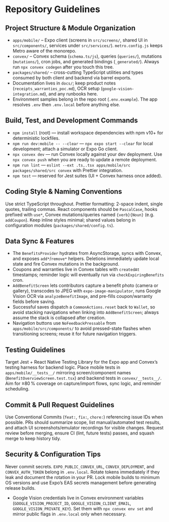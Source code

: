 # Repository Guidelines

## Project Structure & Module Organization
- `apps/mobile/` – Expo client (screens in `src/screens/`, shared UI in `src/components/`, services under `src/services/`). `metro.config.js` keeps Metro aware of the monorepo.
- `convex/` – Convex schema (`schema.ts/js`), queries (`queries/`), mutations (`mutations/`), cron jobs, and generated bindings (`_generated/`). Always run `npx convex codegen` after you touch this tree.
- `packages/shared/` – cross-cutting TypeScript utilities and types consumed by both client and backend via barrel exports.
- Documentation lives in `docs/`; keep product notes (`receipts_warranties_poc.md`), OCR setup (`google-vision-integration.md`), and any runbooks here.
- Environment samples belong in the repo root (`.env.example`). The app resolves `.env` then `.env.local` before anything else.

## Build, Test, and Development Commands
- `npm install` (root) — install workspace dependencies with npm v10+ for deterministic lockfiles.
- `npm run dev:mobile -- --clear` — `npx expo start --clear` for local development; attach a simulator or Expo Go client.
- `npx convex dev` — run Convex locally against your dev deployment. Use `npx convex push` when you are ready to update a remote deployment.
- `npm run lint` — `eslint --ext .ts,.tsx apps/mobile/src packages/shared/src convex` with Prettier integration.
- `npm test` — reserved for Jest suites (UI + Convex harness once added).

## Coding Style & Naming Conventions
Use strict TypeScript throughout. Prettier formatting: 2-space indent, single quotes, trailing commas. React components should be `PascalCase`, hooks prefixed with `use*`, Convex mutations/queries named `{verb}{Noun}` (e.g. `addCoupon`). Keep inline styles minimal; shared values belong in configuration modules (`packages/shared/config.ts`).

## Data Sync & Features
- The `BenefitsProvider` hydrates from AsyncStorage, syncs with Convex, and exposes `add*`/`remove*` helpers. Deletions immediately update local state and fire Convex mutations in the background.
- Coupons and warranties live in Convex tables with `createdAt` timestamps; reminder logic will eventually run via `checkExpiringBenefits` cron.
- `AddBenefitScreen` lets contributors capture a benefit photo (camera or gallery), transcodes to JPEG with `expo-image-manipulator`, runs Google Vision OCR via `analyzeBenefitImage`, and pre-fills coupon/warranty fields before saving.
- Successful saves dispatch a `CommonActions.reset` back to `Wallet`, so avoid stacking navigations when linking into `AddBenefitScreen`; always assume the stack is collapsed after creation.
- Navigation buttons use `NoFeedbackPressable` from `apps/mobile/src/components/` to avoid pressed-state flashes when transitioning screens; reuse it for future navigation triggers.

## Testing Guidelines
Target Jest + React Native Testing Library for the Expo app and Convex’s testing harness for backend logic. Place mobile tests in `apps/mobile/__tests__/` mirroring screen/component names (`BenefitOverviewScreen.test.tsx`) and backend tests in `convex/__tests__/`. Aim for ≥80 % coverage on capture/import flows, sync logic, and reminder scheduling.

## Commit & Pull Request Guidelines
Use Conventional Commits (`feat:`, `fix:`, `chore:`) referencing issue IDs when possible. PRs should summarize scope, list manual/automated test results, and attach UI screenshots/emulator recordings for visible changes. Request review before merging, ensure CI (lint, future tests) passes, and squash merge to keep history tidy.

## Security & Configuration Tips
Never commit secrets. `EXPO_PUBLIC_CONVEX_URL`, `CONVEX_DEPLOYMENT`, and `CONVEX_AUTH_TOKEN` belong in `.env.local`. Rotate tokens immediately if they leak and document the rotation in your PR. Lock mobile builds to minimum OS versions and use Expo’s EAS secrets management before generating release builds.
- Google Vision credentials live in Convex environment variables (`GOOGLE_VISION_PROJECT_ID`, `GOOGLE_VISION_CLIENT_EMAIL`, `GOOGLE_VISION_PRIVATE_KEY`). Set them with `npx convex env set` and mirror public flags in `.env.local` only when necessary.
